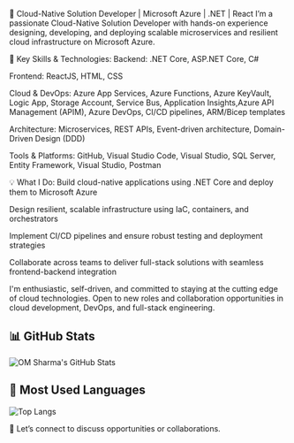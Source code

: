 👋 Cloud-Native Solution Developer | Microsoft Azure | .NET | React
I’m a passionate Cloud-Native Solution Developer with hands-on experience designing, developing, and deploying scalable microservices and resilient cloud infrastructure on Microsoft Azure.

🚀 Key Skills & Technologies:
Backend: .NET Core, ASP.NET Core, C#

Frontend: ReactJS, HTML, CSS

Cloud & DevOps: Azure App Services, Azure Functions, Azure KeyVault, Logic App, Storage Account, Service Bus, Application Insights,Azure API Management (APIM),  Azure DevOps, CI/CD pipelines, ARM/Bicep templates

Architecture: Microservices, REST APIs, Event-driven architecture, Domain-Driven Design (DDD)

Tools & Platforms: GitHub, Visual Studio Code, Visual Studio, SQL Server, Entity Framework, Visual Studio, Postman

💡 What I Do:
Build cloud-native applications using .NET Core and deploy them to Microsoft Azure

Design resilient, scalable infrastructure using IaC, containers, and orchestrators

Implement CI/CD pipelines and ensure robust testing and deployment strategies

Collaborate across teams to deliver full-stack solutions with seamless frontend-backend integration

I'm enthusiastic, self-driven, and committed to staying at the cutting edge of cloud technologies. Open to new roles and collaboration opportunities in cloud development, DevOps, and full-stack engineering.

## 📊 GitHub Stats

![OM Sharma's GitHub Stats](https://github-readme-stats.vercel.app/api?username=developeromsharma&show_icons=true&theme=light&rank_icon=percentile&hide_title=true)

## 🧠 Most Used Languages

![Top Langs](https://github-readme-stats.vercel.app/api/top-langs/?username=developeromsharma&layout=compact&theme=light)

📩 Let’s connect to discuss opportunities or collaborations.
